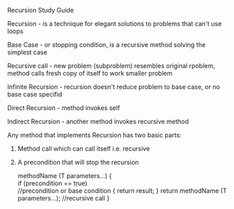 Recursion Study Guide

Recursion - is a technique for elegant solutions to problems that can't use loops

Base Case - or stopping condition, is a recursive method solving the simplest case

Recursive call - new problem (subproblem) resembles original rpoblem, method calls fresh copy of itself to work smaller problem

Infinite Recursion - recursion doesn't reduce problem to base case, or no base case specifid

Direct Recursion - method invokes self

Indirect Recursion - another method invokes recursive method

Any method that implements Recursion has two basic parts:
1) Method call which can call itself i.e. recursive
2) A precondition that will stop the recursion

    methodName (T parameters…)
    {   
    if (precondition == true)    
    //precondition or base condition
     {
            return result;
        }
        return methodName (T parameters…);
          //recursive call
    }
